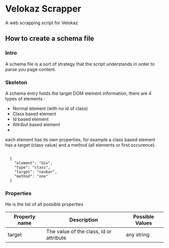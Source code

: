 # Velokaz Scrapper
A web scrapping script for Velokaz

## How to create a schema file
### Intro
A schema file is a sort of strategy that the script understands in order to parse you page content.

### Skeleton
A schema entry holds the target DOM element information, there are 4 types of elements  :
* Normal element (with no id of class)
* Class based element
* Id based element
* Attribut based element
* 
each element has its own properties, for example a class based element has a target (class value) and a method (all elements or first occurence).

<code>
  {
    "element": "div",
    "type": "class",
    "target": "navbar",
    "method": "one"
  }
</code>

### Properties
He is the list of all possible properties

<table>
  <thead>
    <tr>
      <th>Property name</th>
      <th>Description</th>
      <th>Possible Values</th>
    </tr>
  </thead>
  <tbody>
    <tr>
      <td>target</td>
      <td>The value of the class, id or attribute</td>
      <td>any string</td>
    </tr>
  </tbody>
</table>
